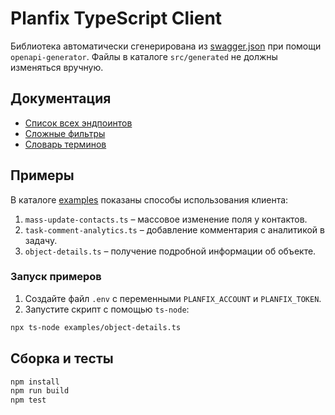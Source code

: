 # Planfix TypeScript Client

Библиотека автоматически сгенерирована из [swagger.json](https://help.planfix.com/restapidocs/swagger.json) при помощи `openapi-generator`. Файлы в каталоге `src/generated` не должны изменяться вручную.

## Документация
- [Список всех эндпоинтов](docs/ENDPOINTS.md)
- [Сложные фильтры](docs/complex-filters.md)
- [Словарь терминов](docs/dictionary.md)

## Примеры
В каталоге [examples](examples) показаны способы использования клиента:
1. `mass-update-contacts.ts` – массовое изменение поля у контактов.
2. `task-comment-analytics.ts` – добавление комментария с аналитикой в задачу.
3. `object-details.ts` – получение подробной информации об объекте.

### Запуск примеров
1. Создайте файл `.env` с переменными `PLANFIX_ACCOUNT` и `PLANFIX_TOKEN`.
2. Запустите скрипт с помощью `ts-node`:

```bash
npx ts-node examples/object-details.ts
```

## Сборка и тесты
```bash
npm install
npm run build
npm test
```
